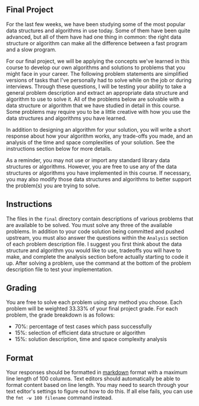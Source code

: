 Final Project
-------------
For the last few weeks, we have been studying some of the most popular data structures and
algorithms in use today. Some of them have been quite advanced, but all of them have had one thing
in common: the right data structure or algorithm can make all the difference between a fast program
and a slow program.

For our final project, we will be applying the concepts we've learned in this course to develop our
own algorithms and solutions to problems that you might face in your career. The following problem
statements are simplified versions of tasks that I've personally had to solve while on the job or
during interviews. Through these questions, I will be testing your ability to take a general problem
description and extract an appropriate data structure and algorithm to use to solve it. All of the
problems below are solvable with a data structure or algorithm that we have studied in detail in
this course. Some problems may require you to be a little creative with how you use the data
structures and algorithms you have learned.

In addition to designing an algorithm for your solution, you will write a short response about how
your algorithm works, any trade-offs you made, and an analysis of the time and space complexities of
your solution. See the instructions section below for more details.

As a reminder, you may not use or import any standard library data structures or algorithms.
However, you are free to use any of the data structures or algorithms you have implemented in this
course. If necessary, you may also modify those data structures and algorithms to better support the
problem(s) you are trying to solve.

Instructions
------------
The files in the `final` directory contain descriptions of various problems that are available to be
solved. You must solve any three of the available problems. In addition to your code solution being
committed and pushed upstream, you must also answer the questions within the `Analysis` section of
each problem description file. I suggest you first think about the data structure and algorithm you
would like to use, tradeoffs you will have to make, and complete the analysis section before
actually starting to code it up. After solving a problem, use the command at the bottom of the
problem description file to test your implementation.

Grading
-------
You are free to solve each problem using any method you choose. Each problem will be weighted 33.33%
of your final project grade. For each problem, the grade breakdown is as follows:

- 70%: percentage of test cases which pass successfully
- 15%: selection of efficient data structure or algorithm
- 15%: solution description, time and space complexity analysis

Format
------
Your responses should be formatted in [markdown][md] format with a maximum line length of 100
columns. Text editors should automatically be able to format content based on line length. You may
need to search through your text editor's settings to figure out how to do this. If all else fails,
you can use the `fmt -w 100 filename` command instead.

[md]: https://guides.github.com/features/mastering-markdown
